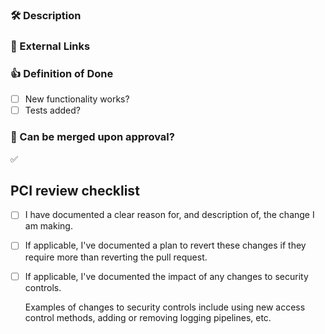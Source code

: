 ### :hammer_and_wrench: Description

<!-- What code changed, and why? -->


### :link: External Links

<!-- JIRA Issues, RFC, etc. -->


### :+1: Definition of Done

- [ ] New functionality works?
- [ ] Tests added?

### :thinking: Can be merged upon approval?

:white_check_mark:
<!-- if NO user :x: instead -->

## PCI review checklist

<!-- heimdall_github_prtemplate:grc-pci_dss-2024-01-05 -->

- [ ] I have documented a clear reason for, and description of, the change I am making.

- [ ] If applicable, I've documented a plan to revert these changes if they require more than reverting the pull request.

- [ ] If applicable, I've documented the impact of any changes to security controls.

  Examples of changes to security controls include using new access control methods, adding or removing logging pipelines, etc.
